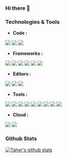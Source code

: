 ### Hi there 👋

<!--
**taherromdhane/taherromdhane** is a ✨ _special_ ✨ repository because its `README.md` (this file) appears on your GitHub profile.

Here are some ideas to get you started:

- 🔭 I’m currently working on ...
- 🌱 I’m currently learning ...
- 👯 I’m looking to collaborate on ...
- 🤔 I’m looking for help with ...
- 💬 Ask me about ...
- 📫 How to reach me: ...
- 😄 Pronouns: ...
- ⚡ Fun fact: ...
-->

### Technologies & Tools 
- **Code :**

![](https://img.shields.io/badge/-Python-informational?style=flat&logo=Python&logoColor=white&color=3776AB)
![](https://img.shields.io/badge/-JavaScript-informational?style=flat&logo=JavaScript&logoColor=white&color=F7DF1E)
![](https://img.shields.io/badge/-C++-informational?style=flat&logo=C%2B%2B&logoColor=white&color=00599C)
 
- **Frameworks :**

![](https://img.shields.io/badge/-TensorFlow-informational?style=flat&logo=TensorFlow&logoColor=white&color=00599C)
![](https://img.shields.io/badge/-Keras-informational?style=flat&logo=Keras&logoColor=white&color=D00000)
![](https://img.shields.io/badge/-PyTorch-informational?style=flat&logo=PyTorch&logoColor=white&color=EE4C2C)
![](https://img.shields.io/badge/-Flask-informational?style=flat&logo=Flask&logoColor=white&color=000000)
![](https://img.shields.io/badge/-Node.js-informational?style=flat&logo=Node.js&logoColor=white&color=339933)
![](https://img.shields.io/badge/-React.js-informational?style=flat&logo=React&logoColor=white&color=61DAFB)

- **Editors :**

![](https://img.shields.io/badge/-Visual%20Studio%20Code-informational?style=flat&logo=visual-studio-code&logoColor=white&color=2bbc8a)
![](https://img.shields.io/badge/-Notepad++-informational?style=flat&logo=Notepad%2B%2B&logoColor=white&color=90E59A)
![](https://img.shields.io/badge/-Jupyter-informational?style=flat&logo=Jupyter&logoColor=white&color=F37626)

- **Tools :**

![](https://img.shields.io/badge/-Docker-informational?style=flat&logo=Docker&logoColor=white&color=2496ED)
![](https://img.shields.io/badge/-Kubernetes-informational?style=flat&logo=Kubernetes&logoColor=white&color=326CE5)
![](https://img.shields.io/badge/-Postman-informational?style=flat&logo=Postman&logoColor=white&color=FF6C37)
![](https://img.shields.io/badge/-Slack-informational?style=flat&logo=Slack&logoColor=white&color=4A154B)
![](https://img.shields.io/badge/-Git-informational?style=flat&logo=Git&logoColor=white&color=F05032)
![](https://img.shields.io/badge/-Slack-informational?style=flat&logo=Slack&logoColor=white&color=4A154B)
![](https://img.shields.io/badge/-Jira-informational?style=flat&logo=Jira&logoColor=white&color=0052CC)
![](https://img.shields.io/badge/-MySQL-informational?style=flat&logo=MySQL&logoColor=white&color=4479A1)
![](https://img.shields.io/badge/-Trello-informational?style=flat&logo=Trello&logoColor=white&color=0079BF)

- **Cloud :**

![](https://img.shields.io/badge/-Google%20Cloud-informational?style=flat&logo=Google%20Cloud&logoColor=white&color=4285F4)
![](https://img.shields.io/badge/-Heroku-informational?style=flat&logo=Heroku&logoColor=white&color=430098)

### Github Stats

[![Taher's github stats](https://github-readme-stats.vercel.app/api?username=anuraghazra)](https://github.com/anuraghazra/github-readme-stats)
